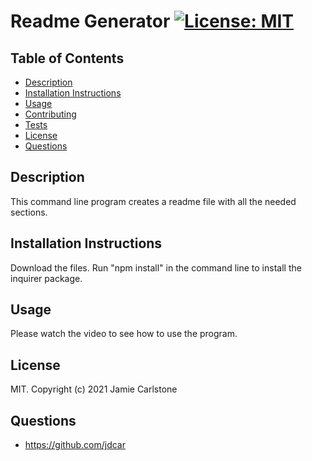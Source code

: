 # Readme Generator [![License: MIT](https://img.shields.io/badge/License-MIT-yellow.svg)](https://opensource.org/licenses/MIT)
## Table of Contents
* [Description](#description)
* [Installation Instructions](#installation-instructions)
* [Usage](#usage)
* [Contributing](#contributing) 
* [Tests](#tests)
* [License](#license)
* [Questions](#questions)
## Description
This command line program creates a readme file with all the needed sections.
## Installation Instructions
Download the files. Run "npm install" in the command line to install the inquirer package.
## Usage
Please watch the video to see how to use the program.

## License
MIT. Copyright (c) 2021 Jamie Carlstone
## Questions
* https://github.com/jdcar
